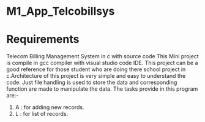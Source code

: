 # M1_App_Telcobillsys
# Requirements
Telecom Billing Management System in c with source code
This Mini project is compile in gcc compiler with visual studio code IDE. This project can be a good reference for those student who are doing there school project in c.Architecture of this project is very simple and easy to understand the code. Just file handling is used to store the data and corresponding function are made to manipulate the data.
The tasks provide in this program are:-
1. A : for adding new records.
2. L : for list of records.
